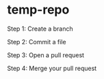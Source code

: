 # temp-repo
Step 1: Create a branch

Step 2: Commit a file

Step  3: Open a pull request

Step 4: Merge your pull request
